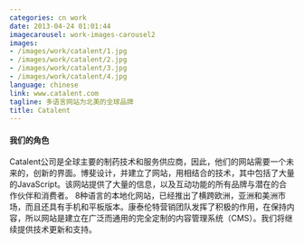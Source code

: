 ```yaml
---
categories: cn work
date: 2013-04-24 01:01:44
imagecarousel: work-images-carousel2
images:
- /images/work/catalent/1.jpg
- /images/work/catalent/2.jpg
- /images/work/catalent/3.jpg
- /images/work/catalent/4.jpg
language: chinese
link: www.catalent.com
tagline: 多语言网站为北美的全球品牌
title: Catalent
---
```


#### 我们的角色
Catalent公司是全球主要的制药技术和服务供应商，因此，他们的网站需要一个未来的，创新的界面。博斐设计，并建立了网站，用相结合的技术，其中包括了大量的JavaScript。该网站提供了大量的信息，以及互动功能的所有品牌与潜在的合作伙伴和消费者。 8种语言的本地化网站，已经推出了横跨欧洲，亚洲和美洲市场，而且还具有手机和平板版本。康泰伦特营销团队发挥了积极的作用，在保持内容，所以网站是建立在广泛而通用的完全定制的内容管理系统（CMS）。我们将继续提供技术更新和支持。